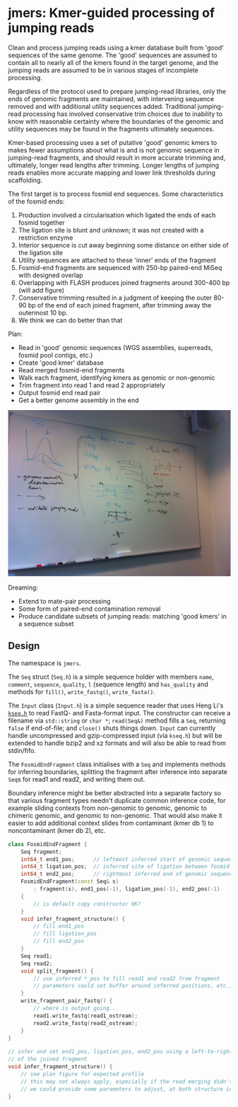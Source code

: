 jmers: Kmer-guided processing of jumping reads
==============================================

Clean and process jumping reads using a kmer database built from 'good' sequences of the same genome.  The 'good' sequences are assumed to contain all to nearly all of the kmers found in the target genome, and the jumping reads are assumed to be in various stages of incomplete processing.

Regardless of the protocol used to prepare jumping-read libraries, only the ends of genomic fragments are maintained, with intervening sequence removed and with additional utility sequences added.  Traditional jumping-read processing has involved conservative trim choices due to inability to know with reasonable certainty where the boundaries of the genomic and utility sequences may be found in the fragments ultimately sequences.

Kmer-based processing uses a set of putative 'good' genomic kmers to makes fewer assumptions about what is and is not genomic sequence in jumping-read fragments, and should result in more accurate trimming and, ultimately, longer read lengths after trimming.  Longer lengths of jumping reads enables more accurate mapping and lower link thresholds during scaffolding.

The first target is to process fosmid end sequences.  Some characteristics of the fosmid ends:

1. Production involved a circularisation which ligated the ends of each fosmid together
2. The ligation site is blunt and unknown; it was not created with a restriction enzyme
3. Interior sequence is cut away beginning some distance on either side of the ligation site
4. Utility sequences are attached to these 'inner' ends of the fragment
5. Fosmid-end fragments are sequenced with 250-bp paired-end MiSeq with designed overlap
6. Overlapping with FLASH produces joined fragments around 300-400 bp (will add figure)
7. Conservative trimming resulted in a judgment of keeping the outer 80-90 bp of the end of each joined fragment, after trimming away the outermost 10 bp.
8. We think we can do better than that

Plan:

* Read in 'good' genomic sequences (WGS assemblies, superreads, fosmid pool contigs, etc.)
* Create 'good kmer' database
* Read merged fosmid-end fragments
* Walk each fragment, identifying kmers as genomic or non-genomic
* Trim fragment into read 1 and read 2 appropriately
* Output fosmid end read pair
* Get a better genome assembly in the end


![Plan](plan_20160610.jpg)


Dreaming:

* Extend to mate-pair processing
* Some form of paired-end contamination removal
* Produce candidate subsets of jumping reads: matching 'good kmers' in a sequence subset


Design
------

The namespace is `jmers`.

The `Seq` struct (`Seq.h`) is a simple sequence holder with members `name`,
`comment`, `sequence`, `quality`, `l` (sequence length) and `has_quality` and
methods for `fill()`, `write_fastq()`, `write_fasta()`.

The `Input` class (`Input.h`) is a simple sequence reader that uses Heng Li's
[`kseq.h`](http://lh3lh3.users.sourceforge.net/kseq.shtml) to read FastQ- and
Fasta-format input.  The constructor can receive a filename via `std::string`
or `char *`; `read(Seq&)` method fills a `Seq`, returning `false` if
end-of-file; and `close()` shuts things down.  `Input` can currently handle
uncompressed and gzip-compressed input (via `kseq.h`) but will be extended to
handle bzip2 and xz formats and will also be able to read from stdin/fifo.

The `FosmidEndFragment` class initialises with a `Seq` and implements methods
for inferring boundaries, splitting the fragment after inference into separate
`Seq`s for read1 and read2, and writing them out.

Boundary inference might be better abstracted into a separate factory so that
various fragment types needn't duplicate common inference code, for example
sliding contexts from non-genomic to genomic, genomic to chimeric genomic, and
genomic to non-genomic.  That would also make it easier to add additional
context slides from contaminant (kmer db 1) to noncontaminant (kmer db 2), etc.


```c++
class FosmidEndFragment {
    Seq fragment;
    int64_t end1_pos;      // leftmost inferred start of genomic sequence in fragment
    int64_t ligation_pos;  // inferred site of ligation between fosmid ends in fragment
    int64_t end2_pos;      // rightmost inferred end of genomic sequence in fragment
    FosmidEndFragment(const Seq& s)
        : fragment(s), end1_pos(-1), ligation_pos(-1), end2_pos(-1)
    {
        // is default copy constructor OK?
    }
    void infer_fragment_structure() {
        // fill end1_pos
        // fill ligation_pos
        // fill end2_pos
    }
    Seq read1;
    Seq read2;
    void split_fragment() {
        // use inferred *_pos to fill read1 and read2 from fragment
        // parameters could set buffer around inferred positions, etc., etc.
    }
    write_fragment_pair_fastq() {
        // where is output going...
        read1.write_fastq(read1_ostream);
        read2.write_fastq(read2_ostream);
    }
}
```

```c++
// infer and set end1_pos, ligation_pos, end2_pos using a left-to-right kmer walk
// of the joined fragment
void infer_fragment_structure() {
    // see plan figure for expected profile
    // this may not always apply, especially if the read merging didn't work out well
    // we could provide some parameters to adjust, at both structure inference and fragment splitting
}
```
